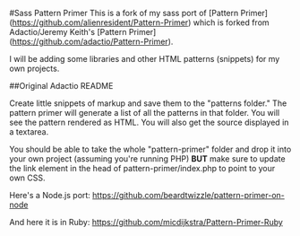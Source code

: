 #Sass Pattern Primer
This is a fork of my sass port of [Pattern Primer]  (https://github.com/alienresident/Pattern-Primer) which is forked from Adactio/Jeremy Keith's [Pattern Primer] 
(https://github.com/adactio/Pattern-Primer). 

I will be adding some libraries and other HTML patterns (snippets) for my own projects.

##Original Adactio README

Create little snippets of markup and save them to the "patterns folder." The pattern primer will generate a list of all the patterns in that folder. You will see the pattern rendered as HTML. You will also get the source displayed in a textarea.

You should be able to take the whole "pattern-primer" folder and drop it into your own project (assuming you're running PHP) **BUT** make sure to update the link element in the head of pattern-primer/index.php to point to your own CSS.

Here's a Node.js port: https://github.com/beardtwizzle/pattern-primer-on-node

And here it is in Ruby: https://github.com/micdijkstra/Pattern-Primer-Ruby